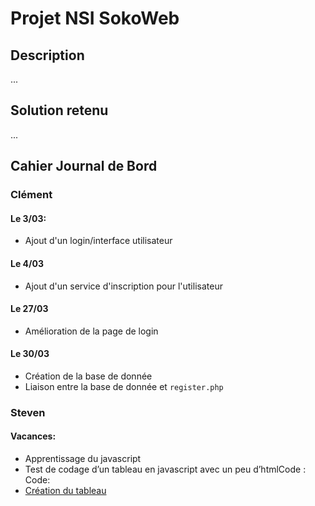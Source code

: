 # Projet NSI SokoWeb
## Description

...

## Solution retenu

...

## Cahier Journal de Bord

### Clément
#### Le 3/03:
* Ajout d'un login/interface utilisateur

#### Le 4/03
* Ajout d'un service d'inscription pour l'utilisateur

####  Le 27/03
* Amélioration de la page de login

#### Le 30/03
* Création de la base de donnée
* Liaison entre la base de donnée et `register.php`

### Steven

#### Vacances:
* Apprentissage du javascript
* Test de codage d’un tableau en javascript avec un peu d’htmlCode :
Code:
* [Création du tableau](Début.html)


